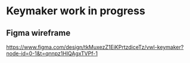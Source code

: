 # Keymaker work in progress

## Figma wireframe

https://www.figma.com/design/tkMuxezZ1EiKPrtzdiceTz/vwl-keymaker?node-id=0-1&t=qnnpz1HlQAgxTVPf-1
